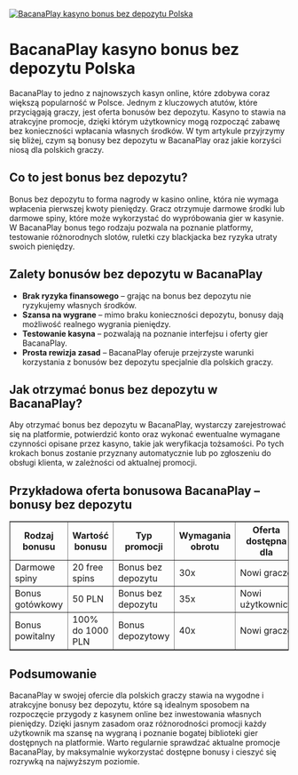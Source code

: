 [![BacanaPlay kasyno bonus bez depozytu Polska](https://123-caf.pages.dev/gitsignup.png)](https://vrmoo.ru/Bt82HjjY)

<h1>BacanaPlay kasyno bonus bez depozytu Polska</h1> <p>BacanaPlay to jedno z najnowszych kasyn online, które zdobywa coraz większą popularność w Polsce. Jednym z kluczowych atutów, które przyciągają graczy, jest oferta bonusów bez depozytu. Kasyno to stawia na atrakcyjne promocje, dzięki którym użytkownicy mogą rozpocząć zabawę bez konieczności wpłacania własnych środków. W tym artykule przyjrzymy się bliżej, czym są bonusy bez depozytu w BacanaPlay oraz jakie korzyści niosą dla polskich graczy.</p> <h2>Co to jest bonus bez depozytu?</h2> <p>Bonus bez depozytu to forma nagrody w kasino online, która nie wymaga wpłacenia pierwszej kwoty pieniędzy. Gracz otrzymuje darmowe środki lub darmowe spiny, które może wykorzystać do wypróbowania gier w kasynie. W BacanaPlay bonus tego rodzaju pozwala na poznanie platformy, testowanie różnorodnych slotów, ruletki czy blackjacka bez ryzyka utraty swoich pieniędzy.</p> <h2>Zalety bonusów bez depozytu w BacanaPlay</h2> <ul>   <li><strong>Brak ryzyka finansowego</strong> – grając na bonus bez depozytu nie ryzykujemy własnych środków.</li>   <li><strong>Szansa na wygrane</strong> – mimo braku konieczności depozytu, bonusy dają możliwość realnego wygrania pieniędzy.</li>   <li><strong>Testowanie kasyna</strong> – pozwalają na poznanie interfejsu i oferty gier BacanaPlay.</li>   <li><strong>Prosta rewizja zasad</strong> – BacanaPlay oferuje przejrzyste warunki korzystania z bonusów bez depozytu specjalnie dla polskich graczy.</li> </ul> <h2>Jak otrzymać bonus bez depozytu w BacanaPlay?</h2> <p>Aby otrzymać bonus bez depozytu w BacanaPlay, wystarczy zarejestrować się na platformie, potwierdzić konto oraz wykonać ewentualne wymagane czynności opisane przez kasyno, takie jak weryfikacja tożsamości. Po tych krokach bonus zostanie przyznany automatycznie lub po zgłoszeniu do obsługi klienta, w zależności od aktualnej promocji.</p> <h2>Przykładowa oferta bonusowa BacanaPlay – bonusy bez depozytu</h2> <table border="1" cellpadding="8" cellspacing="0" style="border-collapse: collapse; width: 100%;">   <thead>     <tr>       <th>Rodzaj bonusu</th>       <th>Wartość bonusu</th>       <th>Typ promocji</th>       <th>Wymagania obrotu</th>       <th>Oferta dostępna dla</th>     </tr>   </thead>   <tbody>     <tr>       <td>Darmowe spiny</td>       <td>20 free spins</td>       <td>Bonus bez depozytu</td>       <td>30x</td>       <td>Nowi gracze</td>     </tr>     <tr>       <td>Bonus gotówkowy</td>       <td>50 PLN</td>       <td>Bonus bez depozytu</td>       <td>35x</td>       <td>Nowi użytkownicy</td>     </tr>     <tr>       <td>Bonus powitalny</td>       <td>100% do 1000 PLN</td>       <td>Bonus depozytowy</td>       <td>40x</td>       <td>Nowi gracze</td>     </tr>   </tbody> </table> <h2>Podsumowanie</h2> <p>BacanaPlay w swojej ofercie dla polskich graczy stawia na wygodne i atrakcyjne bonusy bez depozytu, które są idealnym sposobem na rozpoczęcie przygody z kasynem online bez inwestowania własnych pieniędzy. Dzięki jasnym zasadom oraz różnorodności promocji każdy użytkownik ma szansę na wygraną i poznanie bogatej biblioteki gier dostępnych na platformie. Warto regularnie sprawdzać aktualne promocje BacanaPlay, by maksymalnie wykorzystać dostępne bonusy i cieszyć się rozrywką na najwyższym poziomie.</p>